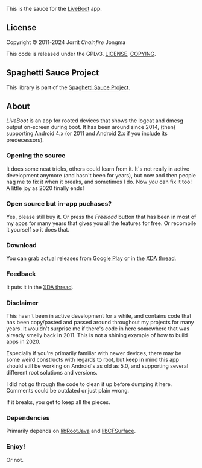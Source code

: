 This is the sauce for the [LiveBoot](https://play.google.com/store/apps/details?id=eu.chainfire.liveboot) app.

## License

Copyright &copy; 2011-2024 Jorrit *Chainfire* Jongma

This code is released under the GPLv3. [LICENSE](./LICENSE), [COPYING](./COPYING).

## Spaghetti Sauce Project

This library is part of the [Spaghetti Sauce Project](https://github.com/Chainfire/spaghetti_sauce_project).

## About

*LiveBoot* is an app for rooted devices that shows the logcat and
dmesg output on-screen during boot. It has been around since
2014, (then) supporting Android 4.x (or 2011 and Android 2.x if you
include its predecessors).

### Opening the source

It does some neat tricks, others could learn from it. It's not really
in active development anymore (and hasn't been for years), but now and
then people nag me to fix it when it breaks, and sometimes I do. Now
*you* can fix it too! A little joy as 2020 finally ends!

### Open source but in-app puchases?

Yes, please still buy it. Or press the *Freeload* button that has been
in most of my apps for many years that gives you all the features for
free. Or recompile it yourself so it does that.

### Download

You can grab actual releases from [Google Play](https://play.google.com/store/apps/details?id=eu.chainfire.liveboot)
or in the [XDA thread](https://forum.xda-developers.com/t/LiveBoot.2976189/).

### Feedback

It puts it in the [XDA thread](https://forum.xda-developers.com/t/LiveBoot.2976189/).

### Disclaimer

This hasn't been in active development for a while, and contains code
that has been copy/pasted and passed around throughout my projects
for many years. It wouldn't surprise me if there's code in here
somewhere that was already smelly back in 2011. This is not a
shining example of how to build apps in 2020.

Especially if you're primarily familiar with newer devices, there
may be some weird constructs with regards to root, but keep in mind
this app should still be working on Android's as old as 5.0, and
supporting several different root solutions and versions.

I did not go through the code to clean it up before dumping it here.
Comments could be outdated or just plain wrong.

If it breaks, you get to keep all the pieces.

### Dependencies

Primarily depends on [libRootJava](https://github.com/Chainfire/librootjava)
and [libCFSurface](https://github.com/Chainfire/libcfsurface).

### Enjoy!
Or not.
